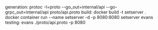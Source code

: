 generation:
    protoc -I=proto --go_out=internal/api --go-grpc_out=internal/api proto/api.proto
build:
    docker build -t setserver .
    docker container run --name setserver -d -p 8080:8080 setserver
evans testing:
    evans ./proto/api.proto -p 8080
